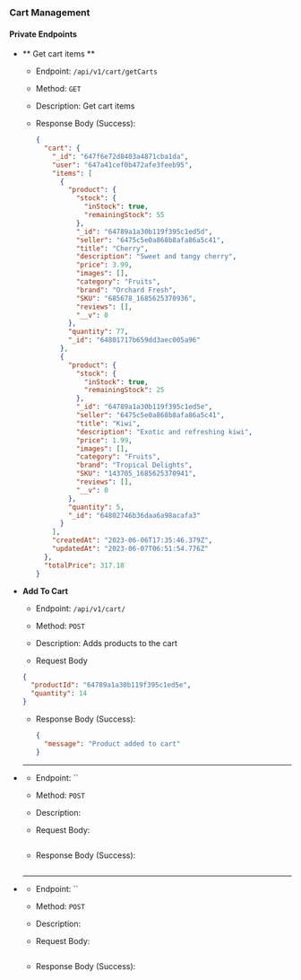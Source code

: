 ### Cart Management

#### Private Endpoints

- ** Get cart items **

  - Endpoint: `/api/v1/cart/getCarts`
  - Method: `GET`
  - Description: Get cart items
  - Response Body (Success):

    ```json
    {
      "cart": {
        "_id": "647f6e72d8403a4871cba1da",
        "user": "647a41cef0b472afe3feeb95",
        "items": [
          {
            "product": {
              "stock": {
                "inStock": true,
                "remainingStock": 55
              },
              "_id": "64789a1a30b119f395c1ed5d",
              "seller": "6475c5e0a868b8afa86a5c41",
              "title": "Cherry",
              "description": "Sweet and tangy cherry",
              "price": 3.99,
              "images": [],
              "category": "Fruits",
              "brand": "Orchard Fresh",
              "SKU": "685678_1685625370936",
              "reviews": [],
              "__v": 0
            },
            "quantity": 77,
            "_id": "64801717b659dd3aec005a96"
          },
          {
            "product": {
              "stock": {
                "inStock": true,
                "remainingStock": 25
              },
              "_id": "64789a1a30b119f395c1ed5e",
              "seller": "6475c5e0a868b8afa86a5c41",
              "title": "Kiwi",
              "description": "Exotic and refreshing kiwi",
              "price": 1.99,
              "images": [],
              "category": "Fruits",
              "brand": "Tropical Delights",
              "SKU": "143705_1685625370941",
              "reviews": [],
              "__v": 0
            },
            "quantity": 5,
            "_id": "64802746b36daa6a98acafa3"
          }
        ],
        "createdAt": "2023-06-06T17:35:46.379Z",
        "updatedAt": "2023-06-07T06:51:54.776Z"
      },
      "totalPrice": 317.18
    }
    ```

- **Add To Cart**

  - Endpoint: `/api/v1/cart/`
  - Method: `POST`
  - Description: Adds products to the cart

  - Request Body

  ```json
  {
    "productId": "64789a1a30b119f395c1ed5e",
    "quantity": 14
  }
  ```

  - Response Body (Success):

    ```json
    {
      "message": "Product added to cart"
    }
    ```

- ***

  - Endpoint: ``
  - Method: `POST`
  - Description:
  - Request Body:

    ```json

    ```

  - Response Body (Success):

    ```json

    ```

- ***

  - Endpoint: ``
  - Method: `POST`
  - Description:
  - Request Body:

    ```json

    ```

  - Response Body (Success):

    ```json

    ```
